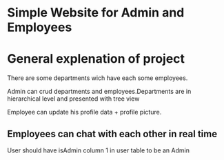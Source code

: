 # Simple Website for Admin and Employees
# General explenation of project
<p>There are some departments wich have each some employees.</p>
<p>Admin can crud departments and employees.Departments are in hierarchical level and presented with tree view </p>
<p>Employee can update his profile data + profile picture.</p>
<h2>Employees can chat with each other in real time</h2>

<p>User should have isAdmin column 1 in user table to be an Admin </p>
